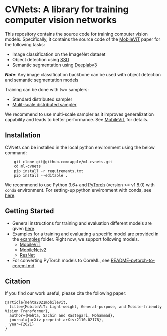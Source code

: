 # CVNets: A library for training computer vision networks

This repository contains the source code for training computer vision models. Specifically, it contains the source code of the [MobileViT](https://arxiv.org/abs/2110.02178?context=cs.LG) paper for the following tasks:
   * Image classification on the ImageNet dataset
   * Object detection using [SSD](https://arxiv.org/abs/1512.02325)
   * Semantic segmentation using [Deeplabv3](https://arxiv.org/abs/1706.05587)

***Note***: Any image classification backbone can be used with object detection and semantic segmentation models

Training can be done with two samplers:
   * Standard distributed sampler
   * [Mulit-scale distributed sampler](https://arxiv.org/abs/2110.02178?context=cs.LG)

We recommend to use multi-scale sampler as it improves generalization capability and leads to better performance. See [MobileViT](https://arxiv.org/abs/2110.02178?context=cs.LG) for details.

## Installation

CVNets can be installed in the local python environment using the below command:
``` 
    git clone git@github.com:apple/ml-cvnets.git
    cd ml-cvnets
    pip install -r requirements.txt
    pip install --editable .
```

We recommend to use Python 3.6+ and [PyTorch](https://pytorch.org) (version >= v1.8.0) with `conda` environment. For setting-up python environment with conda, see [here](https://conda.io/projects/conda/en/latest/user-guide/tasks/manage-environments.html).

## Getting Started

   * General instructions for training and evaluation different models are given [here](README-training-and-evaluation.md). 
   * Examples for a training and evaluating a specific model are provided in the [examples](examples) folder. Right now, we support following models.
     * [MobileViT](examples/README-mobilevit.md) 
     * [MobileNetv2](examples/README-mobilenetv2.md) 
     * [ResNet](examples/README-resnet.md)
   * For converting PyTorch models to CoreML, see [README-pytorch-to-coreml.md](README-pytorch-to-coreml.md).

## Citation

If you find our work useful, please cite the following paper:

``` 
@article{mehta2021mobilevit,
  title={MobileViT: Light-weight, General-purpose, and Mobile-friendly Vision Transformer},
  author={Mehta, Sachin and Rastegari, Mohammad},
  journal={arXiv preprint arXiv:2110.02178},
  year={2021}
}
```
